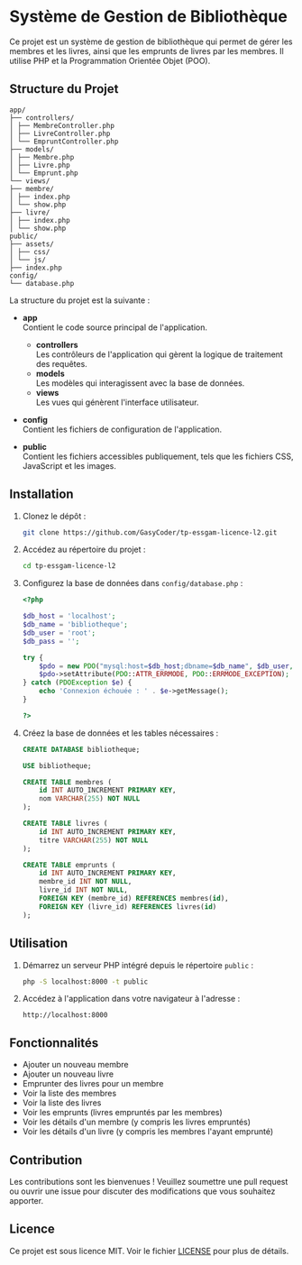 # Système de Gestion de Bibliothèque

Ce projet est un système de gestion de bibliothèque qui permet de gérer les membres et les livres, ainsi que les emprunts de livres par les membres. Il utilise PHP et la Programmation Orientée Objet (POO).

## Structure du Projet
```
app/
├── controllers/
│ ├── MembreController.php
│ ├── LivreController.php
│ └── EmpruntController.php
├── models/
│ ├── Membre.php
│ ├── Livre.php
│ └── Emprunt.php
└── views/
├── membre/
│ ├── index.php
│ └── show.php
├── livre/
│ ├── index.php
│ └── show.php
public/
├── assets/
│ ├── css/
│ └── js/
├── index.php
config/
└── database.php
```

La structure du projet est la suivante :

- **app**  
  Contient le code source principal de l'application.
  - **controllers**  
    Les contrôleurs de l'application qui gèrent la logique de traitement des requêtes.
  - **models**  
    Les modèles qui interagissent avec la base de données.
  - **views**  
    Les vues qui génèrent l'interface utilisateur.

- **config**  
  Contient les fichiers de configuration de l'application.

- **public**  
  Contient les fichiers accessibles publiquement, tels que les fichiers CSS, JavaScript et les images.

## Installation

1. Clonez le dépôt :
   ```bash
   git clone https://github.com/GasyCoder/tp-essgam-licence-l2.git

2. Accédez au répertoire du projet :
    ```bash
    cd tp-essgam-licence-l2

3. Configurez la base de données dans `config/database.php` :
    ```php
    <?php

    $db_host = 'localhost';
    $db_name = 'bibliotheque';
    $db_user = 'root';
    $db_pass = '';

    try {
        $pdo = new PDO("mysql:host=$db_host;dbname=$db_name", $db_user, $db_pass);
        $pdo->setAttribute(PDO::ATTR_ERRMODE, PDO::ERRMODE_EXCEPTION);
    } catch (PDOException $e) {
        echo 'Connexion échouée : ' . $e->getMessage();
    }

    ?>

4. Créez la base de données et les tables nécessaires :
    ```sql
    CREATE DATABASE bibliotheque;

    USE bibliotheque;

    CREATE TABLE membres (
        id INT AUTO_INCREMENT PRIMARY KEY,
        nom VARCHAR(255) NOT NULL
    );

    CREATE TABLE livres (
        id INT AUTO_INCREMENT PRIMARY KEY,
        titre VARCHAR(255) NOT NULL
    );

    CREATE TABLE emprunts (
        id INT AUTO_INCREMENT PRIMARY KEY,
        membre_id INT NOT NULL,
        livre_id INT NOT NULL,
        FOREIGN KEY (membre_id) REFERENCES membres(id),
        FOREIGN KEY (livre_id) REFERENCES livres(id)
    );
    ```

## Utilisation

1. Démarrez un serveur PHP intégré depuis le répertoire `public` :
    ```bash
    php -S localhost:8000 -t public
    ```

2. Accédez à l'application dans votre navigateur à l'adresse :
    ```
    http://localhost:8000
    ```

## Fonctionnalités

- Ajouter un nouveau membre
- Ajouter un nouveau livre
- Emprunter des livres pour un membre
- Voir la liste des membres
- Voir la liste des livres
- Voir les emprunts (livres empruntés par les membres)
- Voir les détails d'un membre (y compris les livres empruntés)
- Voir les détails d'un livre (y compris les membres l'ayant emprunté)

## Contribution

Les contributions sont les bienvenues ! Veuillez soumettre une pull request ou ouvrir une issue pour discuter des modifications que vous souhaitez apporter.

## Licence

Ce projet est sous licence MIT. Voir le fichier [LICENSE](LICENSE) pour plus de détails.
